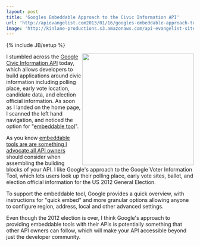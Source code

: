 ```yaml
---
layout: post
title: 'Googles Embeddable Approach to the Civic Information API'
url: 'http://apievangelist.com2013/01/16/googles-embeddable-approach-to-the-civic-information-api/'
image: 'http://kinlane-productions.s3.amazonaws.com/api-evangelist-site/blog/Google-Voter-Information-Widget.png'
---
```

{% include JB/setup %}
<p>
     <img src="https://s3.amazonaws.com/kinlane-productions/google/Google-Voter-Information-Widget.png"  width="300" align="right" />
</p>
<p>
     I stumbled across the <a href="https://developers.google.com/civic-information/">Google Civic Information API</a> today, which allows developers to build applications around civic information including polling place, early vote location, candidate data, and election official information. As soon as I landed on the home page, I scanned the left hand navigation, and noticed the option for "<a href="https://developers.google.com/civic-information/docs/embed">embeddable tool</a>".
</p>
<p>
     As you know <a href="http://apievangelist.com/blog/tag.php?Search_Tag=Embeddable">embeddable tools are are something I advocate all API owners</a> should consider when assembling the building blocks of your API. I like Google's approach to the Google Voter Information Tool, which lets users look up their polling place, early vote sites, ballot, and election official information for the US 2012 General Election.
</p>
<p>
     To support the embeddable tool, Google provides a quick overview, with instructions for "quick embed" and more granular options allowing anyone to configure region, address, local and other advanced settings.
</p>
<p>
     Even though the 2012 election is over, I think Google's approach to providing embeddable tools with their APIs is potentially something that other API owners can follow, which will make your API accessible beyond just the developer community.
</p>
